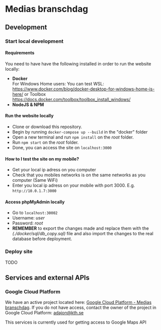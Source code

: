 # Medias branschdag
## Development
### Start local development
#### Requirements
You need to have have the following installed in order to run the website locally:
* **Docker**  
  For Windows Home users: You can test WSL: https://www.docker.com/blog/docker-desktop-for-windows-home-is-here/ or Toolbox
  https://docs.docker.com/toolbox/toolbox_install_windows/
* **NodeJS & NPM**
#### Run the website locally
* Clone or download this repository.
* Begin by running `docker-compose up --build` in the "docker" folder
* Open a new terminal and run `npm install` on the *root* folder. 
* Run `npm start` on the *root* folder. 
* Done, you can access the site on `localhost:3000`
#### How to I test the site on my mobile?
* Get your local ip adress on you computer
* Check that you mobiles networks is on the same networks as you computer (Same WiFi)
* Enter you local ip adress on your mobile with port 3000. E.g. `http://10.0.1.7:3000`
#### Access phpMyAdmin locally
* Go to `localhost:30002`
* Username: *user*
* Password: *root*
* **REMEMBER** to export the changes made and replace them with the *(./docker/sql/db_copy.sql)* file and also import the changes to the real database before deployment.

### Deploy site
TODO

## Services and external APIs
### Google Cloud Platform
We have an active project located here: [Google Cloud Platform - Medias branschdag](https://console.cloud.google.com/home/dashboard?project=medias-branschdag&folder=&organizationId=&supportedpurview=project). If you do not have access, contact the owner of the project in Google Cloud Platform: adajon@kth.se

This services is currently used for getting access to Google Maps API
